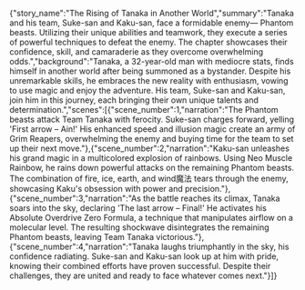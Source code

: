 {"story_name":"The Rising of Tanaka in Another World","summary":"Tanaka and his team, Suke-san and Kaku-san, face a formidable enemy— Phantom beasts. Utilizing their unique abilities and teamwork, they execute a series of powerful techniques to defeat the enemy. The chapter showcases their confidence, skill, and camaraderie as they overcome overwhelming odds.","background":"Tanaka, a 32-year-old man with mediocre stats, finds himself in another world after being summoned as a bystander. Despite his unremarkable skills, he embraces the new reality with enthusiasm, vowing to use magic and enjoy the adventure. His team, Suke-san and Kaku-san, join him in this journey, each bringing their own unique talents and determination.","scenes":[{"scene_number":1,"narration":"The Phantom beasts attack Team Tanaka with ferocity. Suke-san charges forward, yelling 'First arrow – Ain!' His enhanced speed and illusion magic create an army of Grim Reapers, overwhelming the enemy and buying time for the team to set up their next move."},{"scene_number":2,"narration":"Kaku-san unleashes his grand magic in a multicolored explosion of rainbows. Using Neo Muscle Rainbow, he rains down powerful attacks on the remaining Phantom beasts. The combination of fire, ice, earth, and wind魔法 tears through the enemy, showcasing Kaku's obsession with power and precision."},{"scene_number":3,"narration":"As the battle reaches its climax, Tanaka soars into the sky, declaring 'The last arrow – Final!' He activates his Absolute Overdrive Zero Formula, a technique that manipulates airflow on a molecular level. The resulting shockwave disintegrates the remaining Phantom beasts, leaving Team Tanaka victorious."},{"scene_number":4,"narration":"Tanaka laughs triumphantly in the sky, his confidence radiating. Suke-san and Kaku-san look up at him with pride, knowing their combined efforts have proven successful. Despite their challenges, they are united and ready to face whatever comes next."}]}